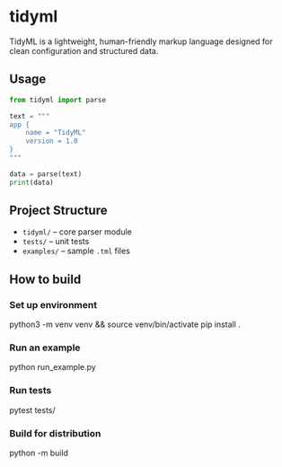 # tidyml

TidyML is a lightweight, human-friendly markup language designed for clean configuration and structured data.

## Usage

```python
from tidyml import parse

text = """
app {
    name = "TidyML"
    version = 1.0
}
"""

data = parse(text)
print(data)
```

## Project Structure

- `tidyml/` – core parser module
- `tests/` – unit tests
- `examples/` – sample `.tml` files


## How to build
### Set up environment
python3 -m venv venv && source venv/bin/activate
pip install .

### Run an example
python run_example.py

### Run tests
pytest tests/

### Build for distribution
python -m build